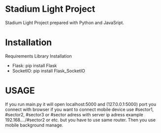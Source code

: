 # Stadium Light Project

Stadium Light Project prepared with Python and JavaSript.

# Installation

Requirements Library Installation
- Flask:
pip install Flask
- SocketIO:
pip install Flask_SocketIO

# USAGE

If you run main.py it will open localhost:5000 and (127.0.0.1:5000) port you connect with browser if you want to connect mobile device use #sector1, #sector2, #sector3 or #sector adress with server ip adress example
192.168..../#sector2 or etc. but you have to use same router. Then you use mobile background manage.
